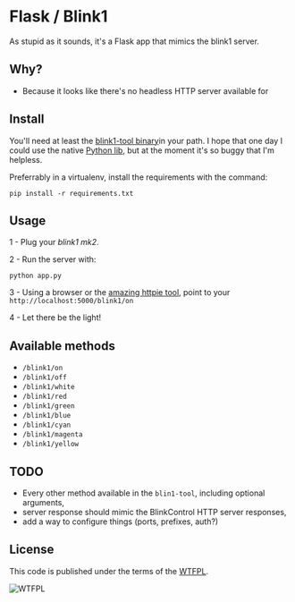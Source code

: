 # Flask / Blink1

As stupid as it sounds, it's a Flask app that mimics the blink1 server.

## Why?

* Because it looks like there's no headless HTTP server available for

## Install

You'll need at least the [blink1-tool binary](https://github.com/todbot/blink1)in your path. I hope that one day I could use the native [Python lib](https://github.com/todbot/blink1/tree/master/python/pypi), but at the moment it's so buggy that I'm helpless.

Preferrably in a virtualenv, install the requirements with the command:

```
pip install -r requirements.txt
```

## Usage

1 - Plug your *blink1 mk2*.

2 - Run the server with:

```
python app.py
```

3 - Using a browser or the [amazing httpie tool](https://github.com/jakubroztocil/httpie), point to your ``http://localhost:5000/blink1/on``

4 - Let there be the light!

## Available methods

- ``/blink1/on``
- ``/blink1/off``
- ``/blink1/white``
- ``/blink1/red``
- ``/blink1/green``
- ``/blink1/blue``
- ``/blink1/cyan``
- ``/blink1/magenta``
- ``/blink1/yellow``

## TODO

- Every other method available in the ``blin1-tool``, including optional arguments,
- server response should mimic the BlinkControl HTTP server responses,
- add a way to configure things (ports, prefixes, auth?)

## License

This code is published under the terms of the [WTFPL](http://www.wtfpl.net/).

![WTFPL](http://www.wtfpl.net/wp-content/uploads/2012/12/wtfpl-badge-4.png)
